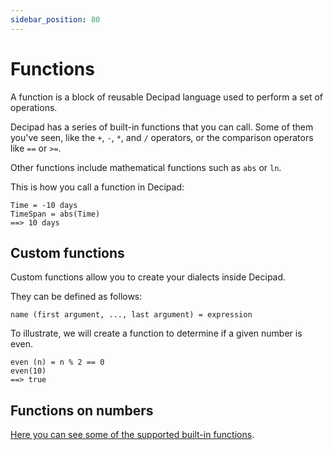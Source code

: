 ```yaml
---
sidebar_position: 80
---
```


# Functions

A function is a block of reusable Decipad language used to perform a set of operations.

Decipad has a series of built-in functions that you can call. Some of them you've seen, like the `+`, `-`, `*`, and `/` operators, or the comparison operators like `==` or `>=`.

Other functions include mathematical functions such as `abs` or `ln`.

This is how you call a function in Decipad:

```deci live
Time = -10 days
TimeSpan = abs(Time)
==> 10 days
```

## Custom functions

Custom functions allow you to create your dialects inside Decipad.

They can be defined as follows:

`name (first argument, ..., last argument) = expression`

To illustrate, we will create a function to determine if a given number is even.

```deci live
even (n) = n % 2 == 0
even(10)
==> true
```

## Functions on numbers

[Here you can see some of the supported built-in functions](/docs/built-in-functions/functions-for-numbers).
